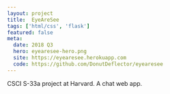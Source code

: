 ```yaml
---
layout: project
title:  EyeAreSee
tags: ['html/css', 'flask']
featured: false
meta:
  date: 2018 Q3
  hero: eyearesee-hero.png
  site: https://eyearesee.herokuapp.com
  code: https://github.com/DonutDeflector/eyearesee
---
```


CSCI S-33a project at Harvard. A chat web app.